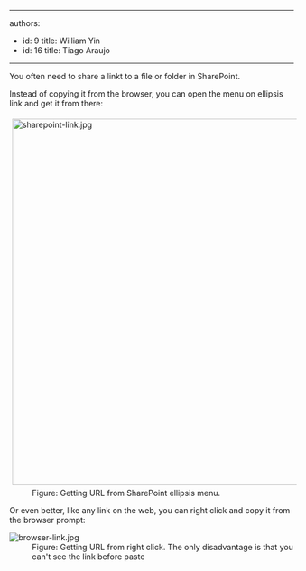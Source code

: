 

---
authors:
  - id: 9
    title: William Yin
  - id: 16
    title: Tiago Araujo
---




<span class='intro'> You often need to share a linkt to a file or folder in SharePoint. ​ </span>

<p>Instead of copying it from the browser, you can open the menu on ellipsis link and get it from there&#58;</p><dl class="image"><dt> <img src="/PublishingImages/sharepoint-link.jpg" alt="sharepoint-link.jpg" style="width&#58;650px;margin&#58;5px;" /> </dt><dd>Figure&#58; Getting URL&#160;from SharePoint ellipsis menu.</dd></dl><p>Or even better, like any link on the web, you can right click and copy it from the browser prompt&#58;</p><dl class="goodImage"><dt> <img src="/PublishingImages/browser-link.jpg" alt="browser-link.jpg" /> </dt><dd>Figure&#58; Getting URL from right click. The only disadvantage is that you can't see the link before paste​</dd></dl>


